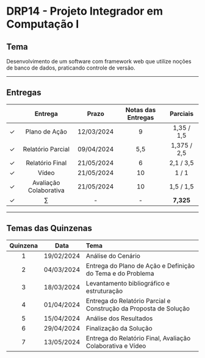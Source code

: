 # DRP14 - Projeto Integrador em Computação I

## Tema
Desenvolvimento de um software com framework web que utilize noções de banco de dados, praticando controle de versão.

---

## Entregas

|     | Entrega | Prazo | Notas das Entregas | Parciais |
|:---:|:---:|:-----:|:---:|:---:|
| &check; | Plano de Ação | 12/03/2024 | 9 | 1,35 / 1,5 |
| &check; | Relatório Parcial | 09/04/2024 | 5,5 | 1,375 / 2,5 |
| &check; | Relatório Final | 21/05/2024 | 6 | 2,1 / 3,5 |
| &check; | Vídeo | 21/05/2024 | 10 | 1 / 1 |
| &check; | Avaliação Colaborativa | 21/05/2024 | 10 | 1,5  / 1,5 |
| &check; | $\sum$ | - | - | **7,325** |

---

## Temas das Quinzenas

| Quinzena | Data | Tema |
|:---:|:---:|:---|
| 1 | 19/02/2024 | Análise do Cenário |
| 2 | 04/03/2024 | Entrega do Plano de Ação e Definição do Tema e do Problema |
| 3 | 18/03/2024 | Levantamento bibliográfico e estruturação |
| 4 | 01/04/2024 | Entrega do Relatório Parcial e Construção da Proposta de Solução |
| 5 | 15/04/2024 | Análise dos Resultados |
| 6 | 29/04/2024 | Finalização da Solução |
| 7 | 13/05/2024 | Entrega do Relatório Final, Avaliação Colaborativa e Vídeo |